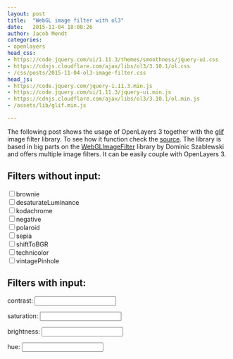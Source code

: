 ```yaml
---
layout: post
title:  "WebGL image filter with ol3"
date:   2015-11-04 18:08:26
author: Jacob Mendt
categories:
- openlayers
head_css:
- https://code.jquery.com/ui/1.11.3/themes/smoothness/jquery-ui.css
- https://cdnjs.cloudflare.com/ajax/libs/ol3/3.10.1/ol.css
- /css/posts/2015-11-04-ol3-image-filter.css
head_js:
- https://code.jquery.com/jquery-1.11.3.min.js
- https://code.jquery.com/ui/1.11.3/jquery-ui.min.js
- https://cdnjs.cloudflare.com/ajax/libs/ol3/3.10.1/ol.min.js
- /assets/lib/glif.min.js

---
```

The following post shows the usage of OpenLayers 3 together with the <a href="https://github.com/slub/webgl-image-filter">glif</a>
image filter library. To see how it function check the <a href="/src/posts/2015-11-04-ol3-image-filter.js">source</a>. The library
is based in big parts on the <a href="https://github.com/phoboslab/WebGLImageFilter">WebGLImageFilter</a> library by Dominic Szablewski
and offers multiple image filters. It can be easily couple with OpenLayers 3.

<section>
    <div id="map"></div>
</section>

<section>
    <h2>Filters without input:</h2>
    <form>
        <div class="checkbox">
            <label>
                <input type="checkbox" id="brownie">brownie
            </label>
        </div>
        <div class="checkbox">
            <label>
                <input type="checkbox" id="desaturateLuminance">desaturateLuminance
            </label>
        </div>
        <div class="checkbox">
            <label>
                <input type="checkbox" id="kodachrome">kodachrome
            </label>
        </div>
        <div class="checkbox">
            <label>
                <input type="checkbox" id="negative">negative
            </label>
        </div>
        <div class="checkbox">
            <label>
                <input type="checkbox" id="polaroid">polaroid
            </label>
        </div>
        <div class="checkbox">
            <label>
                <input type="checkbox" id="sepia">sepia
            </label>
        </div>
        <div class="checkbox">
            <label>
                <input type="checkbox" id="shiftToBGR">shiftToBGR
            </label>
        </div>
        <div class="checkbox">
            <label>
                <input type="checkbox" id="technicolor">technicolor
            </label>
        </div>
        <div class="checkbox">
            <label>
                <input type="checkbox" id="vintagePinhole">vintagePinhole
            </label>
        </div>
    </form>
<section>

<section>
    <h2>Filters with input:</h2>
        <div class="trigger">
            <p>
                <label for="value-contrast">contrast:</label>
                <input type="text" id="value-contrast" class="label-tooltip" readonly>
            </p>
            <div id="slider-contrast" class="slider"></div>
        </div>
        <div class="trigger">
            <p>
                <label for="value-saturation">saturation:</label>
                <input type="text" id="value-saturation" class="label-tooltip" readonly>
            </p>
            <div id="slider-saturation" class="slider"></div>
        </div>
        <div class="trigger">
            <p>
                <label for="value-brightness">brightness:</label>
                <input type="text" id="value-brightness" class="label-tooltip" readonly>
            </p>
            <div id="slider-brightness" class="slider"></div>
        </div>
        <div class="trigger">
            <p>
                <label for="value-hue">hue:</label>
                <input type="text" id="value-hue" class="label-tooltip" readonly>
            </p>
            <div id="slider-hue" class="slider"></div>
        </div>
</section>

<script src='/src/posts/2015-11-04-ol3-image-filter.js' type="text/javascript"></script>
